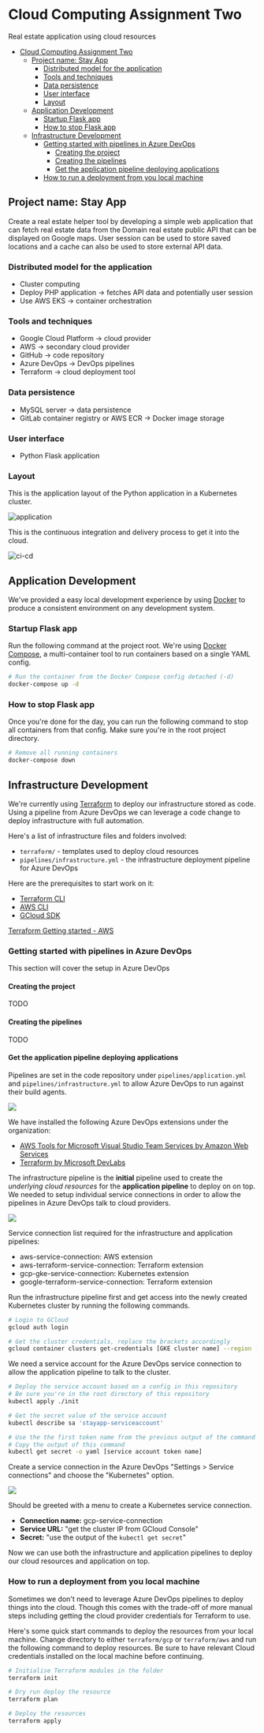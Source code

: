 # Cloud Computing Assignment Two

Real estate application using cloud resources

- [Cloud Computing Assignment Two](#cloud-computing-assignment-two)
  - [Project name: Stay App](#project-name-stay-app)
    - [Distributed model for the application](#distributed-model-for-the-application)
    - [Tools and techniques](#tools-and-techniques)
    - [Data persistence](#data-persistence)
    - [User interface](#user-interface)
    - [Layout](#layout)
  - [Application Development](#application-development)
    - [Startup Flask app](#startup-flask-app)
    - [How to stop Flask app](#how-to-stop-flask-app)
  - [Infrastructure Development](#infrastructure-development)
    - [Getting started with pipelines in Azure DevOps](#getting-started-with-pipelines-in-azure-devops)
      - [Creating the project](#creating-the-project)
      - [Creating the pipelines](#creating-the-pipelines)
      - [Get the application pipeline deploying applications](#get-the-application-pipeline-deploying-applications)
    - [How to run a deployment from you local machine](#how-to-run-a-deployment-from-you-local-machine)

## Project name: Stay App

Create a real estate helper tool by developing a simple web application that can fetch real estate data from the Domain real estate public API that can be displayed on Google maps. User session can be used to store saved locations and a cache can also be used to store external API data.

### Distributed model for the application

- Cluster computing
- Deploy PHP application -> fetches API data and potentially user session
- Use AWS EKS -> container orchestration

### Tools and techniques

- Google Cloud Platform -> cloud provider
- AWS -> secondary cloud provider
- GitHub -> code repository
- Azure DevOps -> DevOps pipelines
- Terraform -> cloud deployment tool

### Data persistence

- MySQL server -> data persistence
- GitLab container registry or AWS ECR -> Docker image storage

### User interface

- Python Flask application

### Layout

This is the application layout of the Python application in a Kubernetes cluster.

![application](./images/cloud-computing-design-application.png)

This is the continuous integration and delivery process to get it into the cloud.

![ci-cd](./images/cloud-computing-design-ci-cd.png)

## Application Development

We've provided a easy local development experience by using [Docker](https://www.docker.com/) to produce a consistent environment on any development system.

### Startup Flask app

Run the following command at the project root. We're using [Docker Compose](https://docs.docker.com/compose/), a multi-container tool to run containers based on a single YAML config.

```bash
# Run the container from the Docker Compose config detached (-d)
docker-compose up -d
```

### How to stop Flask app

Once you're done for the day, you can run the following command to stop all containers from that config. Make sure you're in the root project directory.

```bash
# Remove all running containers
docker-compose down
```

## Infrastructure Development

We're currently using [Terraform](https://www.terraform.io/) to deploy our infrastructure stored as code. Using a pipeline from Azure DevOps we can leverage a code change to deploy infrastructure with full automation.

Here's a list of infrastructure files and folders involved:

- `terraform/` - templates used to deploy cloud resources
- `pipelines/infrastructure.yml` - the infrastructure deployment pipeline for Azure DevOps

Here are the prerequisites to start work on it:

- [Terraform CLI](https://learn.hashicorp.com/terraform/getting-started/install.html)
- [AWS CLI](https://docs.aws.amazon.com/cli/latest/userguide/cli-chap-install.html)
- [GCloud SDK](https://cloud.google.com/sdk/install)

[Terraform Getting started - AWS](https://learn.hashicorp.com/terraform/getting-started/install)

### Getting started with pipelines in Azure DevOps

This section will cover the setup in Azure DevOps

#### Creating the project

TODO

#### Creating the pipelines

TODO

#### Get the application pipeline deploying applications

Pipelines are set in the code repository under `pipelines/application.yml` and `pipelines/infrastructure.yml` to allow Azure DevOps to run against their build agents.

![](images/2019-09-21-08-57-17.png)

We have installed the following Azure DevOps extensions under the organization:

- [AWS Tools for Microsoft Visual Studio Team Services by Amazon Web Services](https://marketplace.visualstudio.com/items?itemName=AmazonWebServices.aws-vsts-tools)
- [Terraform by Microsoft DevLabs](https://marketplace.visualstudio.com/items?itemName=ms-devlabs.custom-terraform-tasks)

The infrastructure pipeline is the **initial** pipeline used to create the *underlying cloud resources* for the **application pipeline** to deploy on on top. We needed to setup individual service connections in order to allow the pipelines in Azure DevOps talk to cloud providers.

![](images/2019-09-21-08-44-41.png)

Service connection list required for the infrastructure and application pipelines:

- aws-service-connection: AWS extension
- aws-terraform-service-connection: Terraform extension
- gcp-gke-service-connection: Kubernetes extension
- google-terraform-service-connection: Terraform extension

Run the infrastructure pipeline first and get access into the newly created Kubernetes cluster by running the following commands.

```bash
# Login to GCloud
gcloud auth login

# Get the cluster credentials, replace the brackets accordingly
gcloud container clusters get-credentials [GKE cluster name] --region [region of the cluster]
```

We need a service account for the Azure DevOps service connection to allow the application pipeline to talk to the cluster.

```bash
# Deploy the service account based on a config in this repository
# Be sure you're in the root directory of this repository
kubectl apply ./init

# Get the secret value of the service account
kubectl describe sa 'stayapp-serviceaccount'

# Use the the first token name from the previous output of the command
# Copy the output of this command
kubectl get secret -o yaml [service account token name]
```

Create a service connection in the Azure DevOps "Settings > Service connections" and choose the "Kubernetes" option.

![](images/2019-09-21-08-38-50.png)

Should be greeted with a menu to create a Kubernetes service connection.

- **Connection name:** gcp-service-connection
- **Service URL:** "get the cluster IP from GCloud Console"
- **Secret:** "use the output of the `kubectl get secret`"

Now we can use both the infrastructure and application pipelines to deploy our cloud resources and application on top.

### How to run a deployment from you local machine

Sometimes we don't need to leverage Azure DevOps pipelines to deploy things into the cloud. Though this comes with the trade-off of more manual steps including getting the cloud provider credentials for Terraform to use.

Here's some quick start commands to deploy the resources from your local machine. Change directory to either `terraform/gcp` or `terraform/aws` and run the following command to deploy resources. Be sure to have relevant Cloud credentials installed on the local machine before continuing.

```bash
# Initialise Terraform modules in the folder
terraform init

# Dry run deploy the resource
terraform plan

# Deploy the resources
terraform apply
```
